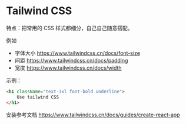 # Tailwind CSS

特点：把常用的 CSS 样式都细分，自己自己随意搭配。

例如
- 字体大小 https://www.tailwindcss.cn/docs/font-size
- 间距 https://www.tailwindcss.cn/docs/padding
- 宽度 https://www.tailwindcss.cn/docs/width

示例：

```html
<h1 className="text-3xl font-bold underline">
    Use tailwind CSS
</h1>
```

安装参考文档 https://www.tailwindcss.cn/docs/guides/create-react-app
